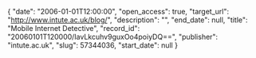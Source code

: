 {
  "date": "2006-01-01T12:00:00", 
  "open_access": true, 
  "target_url": "http://www.intute.ac.uk/blog/", 
  "description": "", 
  "end_date": null, 
  "title": "Mobile Internet Detective", 
  "record_id": "20060101T120000/IavLkcuhv9guxOo4poiyDQ==", 
  "publisher": "intute.ac.uk", 
  "slug": 57344036, 
  "start_date": null
}

